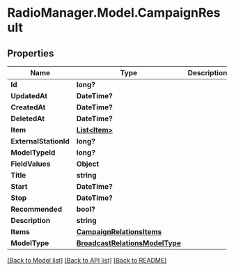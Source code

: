 # RadioManager.Model.CampaignResult
## Properties

Name | Type | Description | Notes
------------ | ------------- | ------------- | -------------
**Id** | **long?** |  | 
**UpdatedAt** | **DateTime?** |  | 
**CreatedAt** | **DateTime?** |  | 
**DeletedAt** | **DateTime?** |  | 
**Item** | [**List&lt;Item&gt;**](Item.md) |  | [optional] 
**ExternalStationId** | **long?** |  | [optional] 
**ModelTypeId** | **long?** |  | 
**FieldValues** | **Object** |  | [optional] 
**Title** | **string** |  | [optional] 
**Start** | **DateTime?** |  | 
**Stop** | **DateTime?** |  | 
**Recommended** | **bool?** |  | [optional] 
**Description** | **string** |  | [optional] 
**Items** | [**CampaignRelationsItems**](CampaignRelationsItems.md) |  | [optional] 
**ModelType** | [**BroadcastRelationsModelType**](BroadcastRelationsModelType.md) |  | [optional] 

[[Back to Model list]](../README.md#documentation-for-models) [[Back to API list]](../README.md#documentation-for-api-endpoints) [[Back to README]](../README.md)

